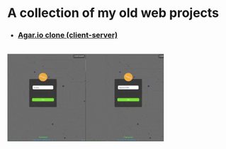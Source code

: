# A collection of my old web projects

- ### [Agar.io clone (client-server)](./agario-clone/)

<p>
    <br/>
    <img width="70%" src="./agario-clone/readme-resources/agario-clone-demo.gif">
</p>